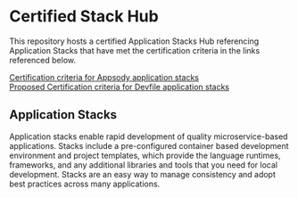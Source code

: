 # Certified Stack Hub

This repository hosts a certified Application Stacks Hub referencing Application Stacks that have met the certification criteria in the links referenced below.

[Certification criteria for Appsody application stacks](./Appsody_Cert_Criteria.md)  
[Proposed Certification criteria for Devfile application stacks](./Devfile_Cert_Criteria.md)

## Application Stacks

Application stacks enable rapid development of quality microservice-based applications. Stacks include a pre-configured container based development environment and project templates, which provide the language runtimes, frameworks, and any additional libraries and tools that you need for local development. Stacks are an easy way to manage consistency and adopt best practices across many applications.
